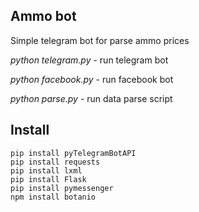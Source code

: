 ## Ammo bot

Simple telegram bot for parse ammo prices

*python telegram.py* - run telegram bot

*python facebook.py* - run facebook bot

*python parse.py* - run data parse script


## Install

```
pip install pyTelegramBotAPI
pip install requests
pip install lxml
pip install Flask
pip install pymessenger
npm install botanio
```